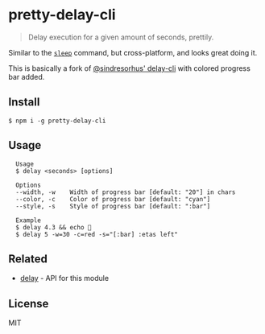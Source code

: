# pretty-delay-cli

> Delay execution for a given amount of seconds, prettily.

Similar to the [`sleep`](https://en.wikipedia.org/wiki/Sleep_(Unix)) command, but cross-platform, and looks great doing it.

This is basically a fork of [@sindresorhus' delay-cli](https://www.npmjs.com/package/delay-cli) with colored progress bar added.


## Install

```
$ npm i -g pretty-delay-cli
```


## Usage

```
  Usage
  $ delay <seconds> [options]

  Options
  --width, -w    Width of progress bar [default: "20"] in chars
  --color, -c    Color of progress bar [default: "cyan"]
  --style, -s    Style of progress bar [default: ":bar"]

  Example
  $ delay 4.3 && echo 🦄
  $ delay 5 -w=30 -c=red -s="[:bar] :etas left"
```


## Related

- [delay](https://github.com/sindresorhus/delay) - API for this module


## License

MIT
